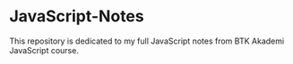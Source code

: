# JavaScript-Notes
This repository is dedicated to my full JavaScript notes from BTK Akademi JavaScript course.
